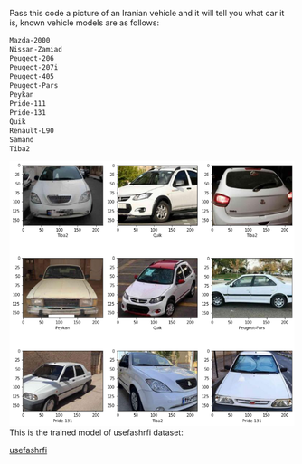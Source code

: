 Pass this code a picture of an Iranian vehicle and it will tell you what car it is, known vehicle models are as follows: <br />
```
Mazda-2000
Nissan-Zamiad
Peugeot-206
Peugeot-207i
Peugeot-405
Peugeot-Pars
Peykan
Pride-111
Pride-131
Quik
Renault-L90
Samand
Tiba2
```


![Screenshot](test.png)
This is the trained model of usefashrfi dataset:  <br />

[usefashrfi](https://www.kaggle.com/datasets/usefashrfi/iran-used-cars-dataset "usefashrfi")
